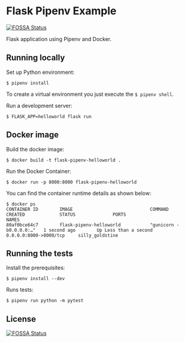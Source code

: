 # Flask Pipenv Example
[![FOSSA Status](https://app.fossa.io/api/projects/git%2Bgithub.com%2Ffdhadzh%2Fflask-pipenv-example.svg?type=shield)](https://app.fossa.io/projects/git%2Bgithub.com%2Ffdhadzh%2Fflask-pipenv-example?ref=badge_shield)


Flask application using Pipenv and Docker.

## Running locally

Set up Python environment:

```shell
$ pipenv install
```

To create a virtual environment you just execute the `$ pipenv shell`.

Run a development server:

```shell
$ FLASK_APP=helloworld flask run
```

## Docker image

Build the docker image:

```shell
$ docker build -t flask-pipenv-helloworld .
```

Run the Docker Container:

```shell
$ docker run -p 8000:8000 flask-pipenv-helloworld
```

You can find the container runtime details as shown below:

```shell
$ docker ps
CONTAINER ID        IMAGE                             COMMAND                  CREATED             STATUS              PORTS                      NAMES
80af0bce64c7        flask-pipenv-helloworld           "gunicorn -b0.0.0.0:…"   1 second ago        Up Less than a second   0.0.0.0:8000->8000/tcp     silly_goldstine
```

## Running the tests

Install the prerequisites:

```shell
$ pipenv install --dev
```

Runs tests:

```shell
$ pipenv run python -m pytest
```

## License
[![FOSSA Status](https://app.fossa.io/api/projects/git%2Bgithub.com%2Ffdhadzh%2Fflask-pipenv-example.svg?type=large)](https://app.fossa.io/projects/git%2Bgithub.com%2Ffdhadzh%2Fflask-pipenv-example?ref=badge_large)